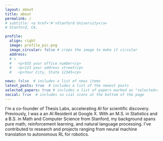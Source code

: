 ```yaml
---
layout: about
title: about
permalink: /
# subtitle: <a href='#'>Stanford University</a>
# Stanford, CA.

profile:
  align: right
  image: profile_pic.png
  image_circular: false # crops the image to make it circular
  address: 
  # >
  #   <p>555 your office number</p>
  #   <p>123 your address street</p>
  #   <p>Your City, State 12345</p>

news: false  # includes a list of news items
latest_posts: true  # includes a list of the newest posts
selected_papers: true # includes a list of papers marked as "selected={true}"
social: true  # includes so cial icons at the bottom of the page
---
```


I'm a co-founder of Thesis Labs, accelerating AI for scientific discovery. Previously, I was a an AI Resident at Google X. With an M.S. in Statistics and a B.S. in Math and Computer Science from Stanford, my background spans pure math, reinforcement learning, and natural language processing. I've contributed to research and projects ranging from neural machine translation to autonomous RL for robotics.